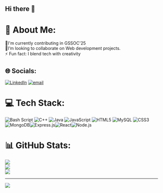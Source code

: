 ## Hi there 👋
# 💫 About Me:
🌱I'm currently contributing in GSSOC'25<br>🤝I’m looking to collaborate on Web development projects.<br>⚡ Fun fact: I blend tech with creativity


## 🌐 Socials:
[![LinkedIn](https://img.shields.io/badge/LinkedIn-%230077B5.svg?logo=linkedin&logoColor=white)](https://linkedin.com/in/anjali-patel2004) [![email](https://img.shields.io/badge/Email-D14836?logo=gmail&logoColor=white)](mailto:anjalipatel6607@gmail.com) 

# 💻 Tech Stack:
![Bash Script](https://img.shields.io/badge/bash_script-%23121011.svg?style=for-the-badge&logo=gnu-bash&logoColor=white) ![C++](https://img.shields.io/badge/c++-%2300599C.svg?style=for-the-badge&logo=c%2B%2B&logoColor=white) ![Java](https://img.shields.io/badge/java-%23ED8B00.svg?style=for-the-badge&logo=openjdk&logoColor=white) ![JavaScript](https://img.shields.io/badge/javascript-%23323330.svg?style=for-the-badge&logo=javascript&logoColor=%23F7DF1E) ![HTML5](https://img.shields.io/badge/html5-%23E34F26.svg?style=for-the-badge&logo=html5&logoColor=white) ![MySQL](https://img.shields.io/badge/mysql-4479A1.svg?style=for-the-badge&logo=mysql&logoColor=white) ![CSS3](https://img.shields.io/badge/css3-%231572B6.svg?style=for-the-badge&logo=css3&logoColor=white)  ![MongoDB](https://img.shields.io/badge/mongodb-%234ea94b.svg?style=for-the-badge&logo=mongodb&logoColor=white)![Express.js](https://img.shields.io/badge/express.js-%23404d59.svg?style=for-the-badge&logo=express&logoColor=white)![React](https://img.shields.io/badge/react-%2320232a.svg?style=for-the-badge&logo=react&logoColor=%2361DAFB)![Node.js](https://img.shields.io/badge/node.js-%23339933.svg?style=for-the-badge&logo=node.js&logoColor=white)

# 📊 GitHub Stats:
![](https://github-readme-stats.vercel.app/api?username=anjalipatel-01&theme=dark&hide_border=false&include_all_commits=false&count_private=true)<br/>
![](https://github-readme-streak-stats.herokuapp.com/?user=anjalipatel-01&theme=dark&hide_border=false)<br/>
![](https://github-readme-stats.vercel.app/api/top-langs/?username=anjalipatel-01&theme=dark&hide_border=false&include_all_commits=false&count_private=true&layout=compact)

---
[![](https://visitcount.itsvg.in/api?id=anjalipatel-01&icon=0&color=0)](https://visitcount.itsvg.in)

<!-- Proudly created with GPRM ( https://gprm.itsvg.in ) -->
